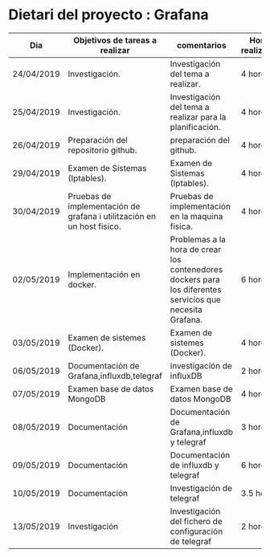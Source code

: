 # Dietari del proyecto : Grafana

Dia | Objetivos de tareas a realizar | comentarios | Horas realizadas
----|--------------------------------|------------|------------------
24/04/2019 | Investigación. | Investigación del tema a realizar. | 4 hores.
25/04/2019 | Investigación. | Investigación del tema a realizar para la planificación. | 4 hores.
26/04/2019 | Preparación del repositorio github. | preparación del github.  | 4 hores.
29/04/2019 | Examen de Sistemas (Iptables). | Examen de Sistemas (Iptables). | 4 hores.
30/04/2019 | Pruebas de implementación de grafana i utilitzación en un host fisico. | Pruebas de implementación en la maquina fisica. | 4 hores.
02/05/2019 | Implementación en docker. | Problemas a la hora de crear los contenedores dockers para los diferentes servicios que necesita Grafana. | 6 hores.
03/05/2019 | Examen de sistemes (Docker). | Examen de sistemes (Docker). | 4 hores.
06/05/2019 | Documentación de Grafana,influxdb,telegraf | investigación de influxDB | 2 hores.
07/05/2019 | Examen base de datos MongoDB | Examen base de datos MongoDB | 4 hores.
08/05/2019 | Documentación | Documentación de Grafana,influxdb y telegraf | 3 hores.
09/05/2019 | Documentación | Documentación de influxdb y telegraf | 6 hores.
10/05/2019 | Documentación | Investigación de telegraf | 3.5 hores.
13/05/2019 | Investigación | Investigación del fichero de configuración de telegraf | 2 hores.
